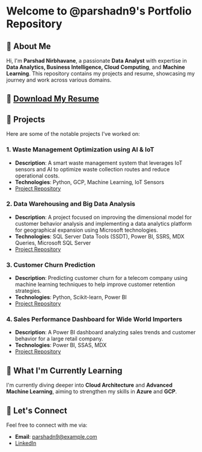 # Welcome to @parshadn9's Portfolio Repository

## 👋 About Me
Hi, I'm **Parshad Nirbhavane**, a passionate **Data Analyst** with expertise in **Data Analytics, Business Intelligence, Cloud Computing**, and **Machine Learning**. This repository contains my projects and resume, showcasing my journey and work across various domains.

## 📄 [Download My Resume](https://github.com/parshadn9/parshadn9/blob/main/Parshad%20Nirbhavane.pdf)

## 🔗 Projects
Here are some of the notable projects I've worked on:

### 1. **Waste Management Optimization using AI & IoT**
   - **Description**: A smart waste management system that leverages IoT sensors and AI to optimize waste collection routes and reduce operational costs.
   - **Technologies**: Python, GCP, Machine Learning, IoT Sensors
   - [Project Repository](https://github.com/parshadn9/parshadn9/blob/main/21463247_BUS5002_Assessment2_Report.pdf)

### 2. **Data Warehousing and Big Data Analysis**
   - **Description**: A project focused on improving the dimensional model for customer behavior analysis and implementing a data analytics platform for geographical expansion using Microsoft technologies.
   - **Technologies**: SQL Server Data Tools (SSDT), Power BI, SSRS, MDX Queries, Microsoft SQL Server
   - [Project Repository]((https://github.com/parshadn9/parshadn9/blob/main/21470508_Assignment_2_Dw.pdf))


### 3. **Customer Churn Prediction**
   - **Description**: Predicting customer churn for a telecom company using machine learning techniques to help improve customer retention strategies.
   - **Technologies**: Python, Scikit-learn, Power BI
   - [Project Repository](https://github.com/your-repo-link-here)

### 4. **Sales Performance Dashboard for Wide World Importers**
   - **Description**: A Power BI dashboard analyzing sales trends and customer behavior for a large retail company.
   - **Technologies**: Power BI, SSAS, MDX
   - [Project Repository](https://github.com/your-repo-link-here)

## 🌱 What I'm Currently Learning
I'm currently diving deeper into **Cloud Architecture** and **Advanced Machine Learning**, aiming to strengthen my skills in **Azure** and **GCP**.

## 💬 Let's Connect
Feel free to connect with me via:
- **Email**: parshadn9@example.com
- [LinkedIn](www.linkedin.com/in/parshadnirbhavane)

